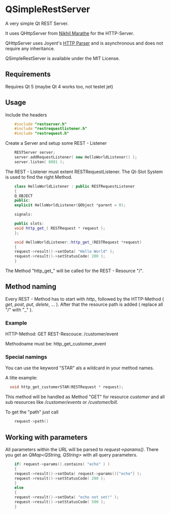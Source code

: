 # QSimpleRestServer

A very simple Qt REST Server.

It uses QHttpServer from [Nikhil Marathe](https://github.com/nikhilm/qhttpserver) for the HTTP-Server.

QHttpServer uses Joyent's [HTTP Parser](http://github.com/joyent/http-parser) and is asynchronous and does not require any inheritance.

QSimpleRestServer is available under the MIT License.

## Requirements

Requires Qt 5 (maybe Qt 4 works too, not testet jet)

## Usage

Include the headers

```c++
    #include "restserver.h"
    #include "restrequestlistener.h"
    #include "restrequest.h"
```

Create a Server and setup some REST - Listener

```c++
    RESTServer server;
    server.addRequestListener( new HelloWorldListener() );
    server.listen( 8081 );
```

The REST - Listener must extent RESTRequestListener. The Qt-Slot System is used to find the right Method.

```c++
    class HelloWorldListener : public RESTRequestListener
    {
	Q_OBJECT
    public:
	explicit HelloWorldListener(QObject *parent = 0);

    signals:

    public slots:
	void http_get_( RESTRequest * request );
    };
```

```c++
    void HelloWorldListener::http_get_(RESTRequest *request)
    {
	request->result()->setData( "Hello World" );
	request->result()->setStatusCode( 200 );
    }
```

The Method "http_get_" will be called for the REST - Resource "/".

## Method naming

Every REST - Method has to start with *http_* followed by the HTTP-Method ( *get*, *post*, *put*, *delete*, ... ). After that the resource path is added ( replace all "/" with "_" ).

### Example
HTTP-Method: GET
REST-Rescouce: /customer/event 

Methodname must be: http_get_customer_event

### Special namings

You can use the keyword "STAR" als a wildcard in your method names.

A litte example:

```c++
  void http_get_customerSTAR(RESTRequest * request);
```

This method will be handled as Method "GET" for resource *customer* and all sub resources like */customer/events* or */customer/bill*.

To get the "path" just call

```c++
    request->path()
```

## Working with parameters

All parameters within the URL will be parsed to *request->params()*. There you get an *QMap<QString, QString>* with all query parameters.

```c++
    if( request->params().contains( "echo" ) )
    {
	request->result()->setData( request->params()["echo"] );
	request->result()->setStatusCode( 200 );
    }
    else
    {
	request->result()->setData( "echo not set!" );
	request->result()->setStatusCode( 500 );
    }
```

